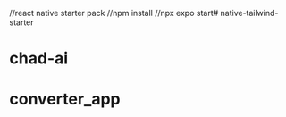 //react native starter pack
//npm install
//npx expo start# native-tailwind-starter
# chad-ai
# converter_app

